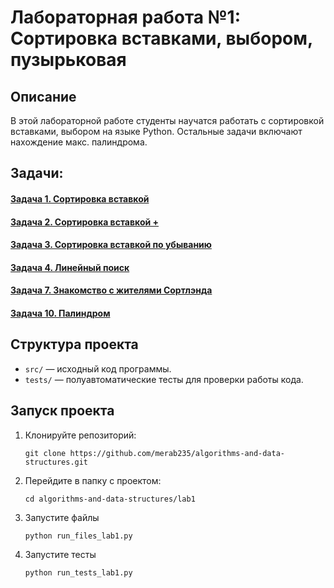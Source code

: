 # Лабораторная работа №1: Сортировка вставками, выбором, пузырьковая

## Описание
В этой лабораторной работе студенты научатся работать с сортировкой вставками, выбором на языке Python.
Остальные задачи включают нахождение макс. палиндрома.

## Задачи:
#### [Задача 1. Сортировка вставкой](https://github.com/merab235/algorithms-and-data-structures/tree/main/lab1/task1)
#### [Задача 2. Сортировка вставкой +](https://github.com/merab235/algorithms-and-data-structures/tree/main/lab1/task2)
#### [Задача 3. Сортировка вставкой по убыванию](https://github.com/merab235/algorithms-and-data-structures/tree/main/lab1/task3)
#### [Задача 4. Линейный поиск](https://github.com/merab235/algorithms-and-data-structures/tree/main/lab1/task4)
#### [Задача 7. Знакомство с жителями Сортлэнда](https://github.com/merab235/algorithms-and-data-structures/tree/main/lab1/task7)
#### [Задача 10. Палиндром](https://github.com/merab235/algorithms-and-data-structures/tree/main/lab1/task10)

## Структура проекта
- `src/` — исходный код программы.
- `tests/` — полуавтоматические тесты для проверки работы кода.

## Запуск проекта
1. Клонируйте репозиторий:
   ```
   git clone https://github.com/merab235/algorithms-and-data-structures.git
   ```
2. Перейдите в папку с проектом:
    ```
   cd algorithms-and-data-structures/lab1
    ```
3. Запустите файлы
   ```
   python run_files_lab1.py
   ```
4. Запустите тесты
   ```
   python run_tests_lab1.py
   ```